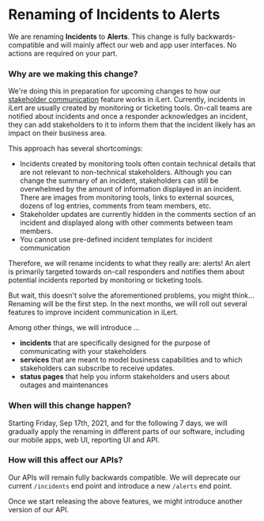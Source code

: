 # Renaming of Incidents to Alerts

We are renaming **Incidents** to **Alerts**. This change is fully backwards-compatible and will mainly affect our web and app user interfaces. No actions are required on your part.

### Why are we making this change?

We're doing this in preparation for upcoming changes to how our [stakeholder communication](../stakeholder-engagement.md) feature works in iLert. Currently, incidents in iLert are usually created by monitoring or ticketing tools.  On-call teams are notified about incidents and once a responder acknowledges an incident, they can add stakeholders to it to inform them that the incident likely has an impact on their business area.   
  
This approach has several shortcomings:

* Incidents created by monitoring tools often contain technical details that are not relevant to non-technical stakeholders. Although you can change the summary of an incident, stakeholders can still be overwhelmed by the amount of information displayed in an incident. There are images from monitoring tools, links to external sources, dozens of log entries, comments from team members, etc.
* Stakeholder updates are currently hidden in the comments section of an incident and displayed along with other comments between team members.
* You cannot use pre-defined incident templates for incident communication

Therefore, we will rename incidents to what they really are: alerts! An alert is primarily targeted towards on-call responders and notifies them about potential incidents reported by monitoring or ticketing tools. 

But wait, this doesn't solve the aforementioned problems, you might think... Renaming will be the first step. In the next months, we will roll out several features to improve incident communication in iLert. 

Among other things, we will introduce ...

* **incidents** that are specifically designed for the purpose of communicating with your stakeholders
* **services** that are meant to model business capabilities and to which stakeholders can subscribe to receive updates. 
* **status pages** that help you inform stakeholders and users about outages and maintenances

### When will this change happen?

Starting Friday, Sep 17th, 2021, and for the following 7 days, we will gradually apply the renaming in different parts of our software, including our mobile apps, web UI, reporting UI and API.

### How will this affect our APIs?

Our APIs will remain fully backwards compatible. We will deprecate our current `/incidents` end point and introduce a new `/alerts` end point.

Once we start releasing the above features, we might introduce another version of our API.

